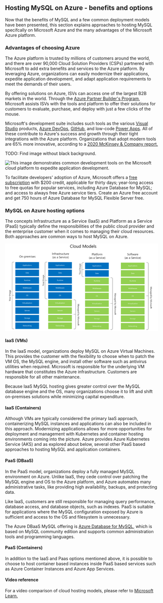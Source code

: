## Hosting MySQL on Azure - benefits and options

Now that the benefits of MySQL and a few common deployment models have been presented, this section explains approaches to hosting MySQL specifcally on Microsoft Azure and the many advantages of the Microsoft Azure platform.

### Advantages of choosing Azure

The Azure platform is trusted by millions of customers around the world, and there are over 90,000 Cloud Solution Providers (CSPs) partnered with Microsoft to add extra benefits and services to the Azure platform. By leveraging Azure, organizations can easily modernize their applications, expedite application development, and adapt application requirements to meet the demands of their users.

By offering solutions on Azure, ISVs can access one of the largest B2B markets in the world. Through the [Azure Partner Builder's Program](https://partner.microsoft.com/marketing/azure-isv-technology-partners), Microsoft assists ISVs with the tools and platform to offer their solutions for customers to evaluate, purchase, and deploy with just a few clicks of the mouse.

Microsoft's development suite includes such tools as the various [Visual Studio](https://visualstudio.microsoft.com/) products, [Azure DevOps](https://dev.azure.com/), [GitHub](https://github.com/), and low-code [Power Apps](https://powerapps.microsoft.com/). All of these contribute to Azure's success and growth through their tight integrations with the Azure platform. Organizations that adopt modern tools are 65% more innovative, according to a [2020 McKinsey & Company report.](https://azure.microsoft.com/mediahandler/files/resourcefiles/developer-velocity-how-software-excellence-fuels-business-performance/Developer-Velocity-How-software-excellence-fuels-business-performance-v4.pdf)

TODO: Find image without black background.

![This image demonstrates common development tools on the Microsoft cloud platform to expedite application development.](media/ISV-Tech-Builders-tools.png "Microsoft cloud tooling")

To facilitate developers' adoption of Azure, Microsoft offers a [free subscription](https://azure.microsoft.com/free/search/) with $200 credit, applicable for thirty days; year-long access to free quotas for popular services, including Azure Database for MySQL; and access to always free Azure service tiers. Create an Azure free account and get 750 hours of Azure Database for MySQL Flexible Server free.

### MySQL on Azure hosting options

The concepts Infrastructure as a Service (IaaS) and Platform as a Service (PaaS) typically define the responsibilities of the public cloud provider and the enterprise customer when it comes to managing their cloud resources. Both approaches are common ways to host MySQL on Azure.

![This diagram shows the cloud adoption strategy.](media/cloud-adoption-strategies.png "Cloud adoption strategy")

#### IaaS (VMs)

In the IaaS model, organizations deploy MySQL on Azure Virtual Machines. This provides the customer with the flexibility to choose when to patch the VM OS, the MySQL engine, and install other software such as antivirus utilities when required. Microsoft is responsible for the underlying VM hardware that constitutes the Azure infrastructure. Customers are responsible for all other maintenance.

Because IaaS MySQL hosting gives greater control over the MySQL database engine and the OS, many organizations choose it to lift and shift on-premises solutions while minimizing capital expenditure.

#### IaaS (Containers)

Although VMs are typically considered the primary IaaS approach, containerizing MySQL instances and applications can also be included in this approach.  Modernizing applications allows for more opportunities for deployment and management with Kubernetes and container hosting environments coming into the picture.  Azure provides Azure Kubernetes Service (AKS) and as explored about below, several other PaaS based approaches to hosting MySQL and application containers.

#### PaaS (DBaaS)

In the PaaS model, organizations deploy a fully managed MySQL environment on Azure. Unlike IaaS, they cede control over patching the MySQL engine and OS to the Azure platform, and Azure automates many administrative tasks, like providing high availability, backups, and protecting data.

Like IaaS, customers are still responsible for managing query performance, database access, and database objects, such as indexes. PaaS is suitable for applications where the MySQL configuration exposed by Azure is sufficient and access to the OS and filesystem is unnecessary.

The Azure DBaaS MySQL offering is [Azure Database for MySQL](https://azure.microsoft.com/services/mysql/#features), which is based on MySQL community edition and supports common administration tools and programming languages.

#### PaaS (Containers)

In addition to the IaaS and Paas options mentioned above, it is possible to choose to host container based instances inside PaaS based services such as Azure Container Instances and Azure App Services.

#### Video reference

For a video comparison of cloud hosting models, please refer to [Microsoft Learn.](https://docs.microsoft.com/learn/modules/cmu-cloud-computing-overview/4-building-blocks)
